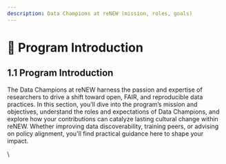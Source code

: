 ```yaml
---
description: Data Champions at reNEW (mission, roles, goals)
---
```


# 🔵 Program Introduction

## &#x20;1.1 Program Introduction

The Data Champions at reNEW harness the passion and expertise of researchers to drive a shift toward open, FAIR, and reproducible data practices. In this section, you’ll dive into the program’s mission and objectives, understand the roles and expectations of Data Champions, and explore how your contributions can catalyze lasting cultural change within reNEW. Whether improving data discoverability, training peers, or advising on policy alignment, you'll find practical guidance here to shape your impact.

\
